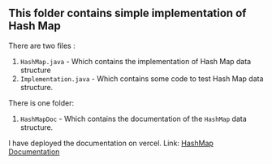 ## This folder contains simple implementation of Hash Map

There are two files :
1. `HashMap.java` - Which contains the implementation of Hash Map data structure
2. `Implementation.java` - Which contains some code to test Hash Map data structure.

There is one folder:
1. `HashMapDoc` - Which contains the documentation of the `HashMap` data structure.

I have deployed the documentation on vercel. 
Link: [HashMap Documentation ](https://myhashmap45.vercel.app/HashMap/package-summary.html)
